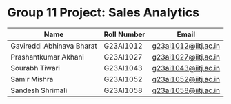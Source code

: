 # **Group 11 Project: Sales Analytics**

| Name                     | Roll Number | Email                     |
|--------------------------|-------------|---------------------------|
| Gavireddi Abhinava Bharat| G23AI1012   | g23ai1012@iitj.ac.in      |
| Prashantkumar Akhani     | G23AI1027   | g23ai1027@iitj.ac.in      |
| Sourabh Tiwari           | G23AI1043   | g23ai1043@iitj.ac.in      |
| Samir Mishra             | G23AI1052   | g23ai1052@iitj.ac.in      |
| Sandesh Shrimali         | G23AI1058   | g23ai1058@iitj.ac.in      |


